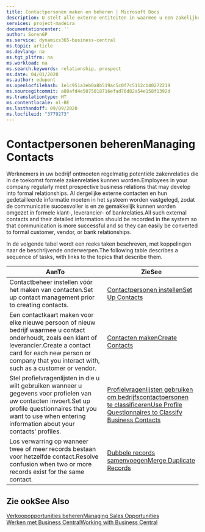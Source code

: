 ```yaml
---
title: Contactpersonen maken en beheren | Microsoft Docs
description: U stelt alle externe entiteiten in waarmee u een zakelijke relatie hebt (zoals prospects, klanten, leveranciers en consultants) als contacten.
services: project-madeira
documentationcenter: ''
author: SorenGP
ms.service: dynamics365-business-central
ms.topic: article
ms.devlang: na
ms.tgt_pltfrm: na
ms.workload: na
ms.search.keywords: relationship, prospect
ms.date: 04/01/2020
ms.author: edupont
ms.openlocfilehash: 1e1c951a3eb0a8b519ac5c0f7c5112cb40272219
ms.sourcegitcommit: a80afd4e5075018716efad76d82a54e158f1392d
ms.translationtype: HT
ms.contentlocale: nl-BE
ms.lasthandoff: 09/09/2020
ms.locfileid: "3779273"
---
```

# <a name="managing-contacts"></a><span data-ttu-id="93cf1-103">Contactpersonen beheren</span><span class="sxs-lookup"><span data-stu-id="93cf1-103">Managing Contacts</span></span>
<span data-ttu-id="93cf1-104">Werknemers in uw bedrijf ontmoeten regelmatig potentiële zakenrelaties die in de toekomst formele zakenrelaties kunnen worden.</span><span class="sxs-lookup"><span data-stu-id="93cf1-104">Employees in your company regularly meet prospective business relations that may develop into formal relationships.</span></span> <span data-ttu-id="93cf1-105">Al dergelijke externe contacten en hun gedetailleerde informatie moeten in het systeem worden vastgelegd, zodat de communicatie succesvoller is en ze gemakkelijk kunnen worden omgezet in formele klant-, leverancier- of bankrelaties.</span><span class="sxs-lookup"><span data-stu-id="93cf1-105">All such external contacts and their detailed information should be recorded in the system so that communication is more successful and so they can easily be converted to formal customer, vendor, or bank relationships.</span></span>

<span data-ttu-id="93cf1-106">In de volgende tabel wordt een reeks taken beschreven, met koppelingen naar de beschrijvende onderwerpen.</span><span class="sxs-lookup"><span data-stu-id="93cf1-106">The following table describes a sequence of tasks, with links to the topics that describe them.</span></span>

| <span data-ttu-id="93cf1-107">Aan</span><span class="sxs-lookup"><span data-stu-id="93cf1-107">To</span></span> | <span data-ttu-id="93cf1-108">Zie</span><span class="sxs-lookup"><span data-stu-id="93cf1-108">See</span></span> |
| --- | --- |
| <span data-ttu-id="93cf1-109">Contactbeheer instellen vóór het maken van contacten.</span><span class="sxs-lookup"><span data-stu-id="93cf1-109">Set up contact management prior to creating contacts.</span></span> |[<span data-ttu-id="93cf1-110">Contactpersonen instellen</span><span class="sxs-lookup"><span data-stu-id="93cf1-110">Set Up Contacts</span></span>](marketing-setup-contacts.md) |
| <span data-ttu-id="93cf1-111">Een contactkaart maken voor elke nieuwe persoon of nieuw bedrijf waarmee u contact onderhoudt, zoals een klant of leverancier.</span><span class="sxs-lookup"><span data-stu-id="93cf1-111">Create a contact card for each new person or company that you interact with, such as a customer or vendor.</span></span> |[<span data-ttu-id="93cf1-112">Contacten maken</span><span class="sxs-lookup"><span data-stu-id="93cf1-112">Create Contacts</span></span>](marketing-create-contact-companies.md) |
|<span data-ttu-id="93cf1-113">Stel profielvragenlijsten in die u wilt gebruiken wanneer u gegevens voor profielen van uw contacten invoert.</span><span class="sxs-lookup"><span data-stu-id="93cf1-113">Set up profile questionnaires that you want to use when entering information about your contacts' profiles.</span></span>|[<span data-ttu-id="93cf1-114">Profielvragenlijsten gebruiken om bedrijfscontactpersonen te classificeren</span><span class="sxs-lookup"><span data-stu-id="93cf1-114">Use Profile Questionnaires to Classify Business Contacts</span></span>](marketing-create-contact-profile-questionnaire.md)|
|<span data-ttu-id="93cf1-115">Los verwarring op wanneer twee of meer records bestaan voor hetzelfde contact.</span><span class="sxs-lookup"><span data-stu-id="93cf1-115">Resolve confusion when two or more records exist for the same contact.</span></span>|[<span data-ttu-id="93cf1-116">Dubbele records samenvoegen</span><span class="sxs-lookup"><span data-stu-id="93cf1-116">Merge Duplicate Records</span></span>](sales-how-merge-duplicate-records.md)|

## <a name="see-also"></a><span data-ttu-id="93cf1-117">Zie ook</span><span class="sxs-lookup"><span data-stu-id="93cf1-117">See Also</span></span>
[<span data-ttu-id="93cf1-118">Verkoopopportunities beheren</span><span class="sxs-lookup"><span data-stu-id="93cf1-118">Managing Sales Opportunities</span></span>](marketing-manage-sales-opportunities.md)  
[<span data-ttu-id="93cf1-119">Werken met Business Central</span><span class="sxs-lookup"><span data-stu-id="93cf1-119">Working with Business Central</span></span>](ui-work-product.md)  
